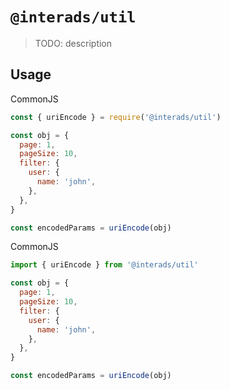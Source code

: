 # `@interads/util`

> TODO: description

## Usage

CommonJS

```javascript
const { uriEncode } = require('@interads/util')

const obj = {
  page: 1,
  pageSize: 10,
  filter: {
    user: {
      name: 'john',
    },
  },
}

const encodedParams = uriEncode(obj)
```

CommonJS

```javascript
import { uriEncode } from '@interads/util'

const obj = {
  page: 1,
  pageSize: 10,
  filter: {
    user: {
      name: 'john',
    },
  },
}

const encodedParams = uriEncode(obj)
```
